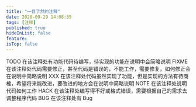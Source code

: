 ```yaml
---
title: "一目了然的注释"
date: 2020-09-29 14:08:35
tags: [注释]
published: true
hideInList: false
feature:
isTop: false
---
```


TODO 在该注释处有功能代码待编写，待实现的功能在说明中会简略说明
FIXME 在该注释处代码需要修正，甚至代码是错误的，不能工作，需要修复，如何修正会在说明中简略说明
XXX 在该注释处代码虽然实现了功能，但是实现的方法有待商榷，希望将来能改进，要改进的地方会在说明中简略说明
NOTE 在该注释处说明代码如何工作
HACK 在该注释处编写得不好或格式错误，需要根据自己的需求去调整程序代码
BUG 在该注释处有 Bug
